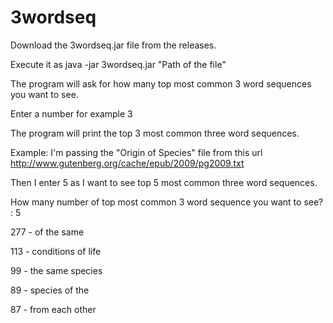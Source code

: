 # 3wordseq

Download the 3wordseq.jar file from the releases.


Execute it as java -jar 3wordseq.jar "Path of the file"

The program will ask for how many top most common 3 word sequences you want to see.


Enter a number for example 3

The program will print the top 3 most common three word sequences.

Example: I'm passing the "Origin of Species" file from this url http://www.gutenberg.org/cache/epub/2009/pg2009.txt

Then I enter 5 as I want to see top 5 most common three word sequences.

How many number of top most common 3 word sequence you want to see? : 
5

277 - of the same

113 - conditions of life

99 - the same species

89 - species of the

87 - from each other
